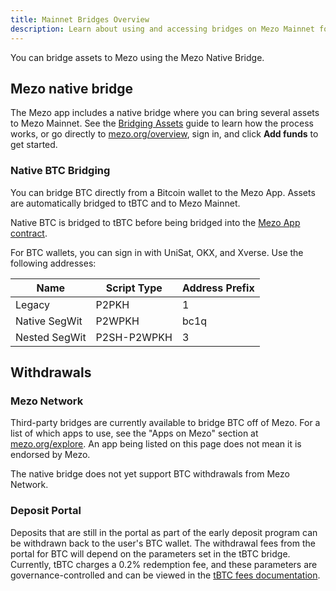 ```yaml
---
title: Mainnet Bridges Overview
description: Learn about using and accessing bridges on Mezo Mainnet for seamless asset movement.
---
```


You can bridge assets to Mezo using the Mezo Native Bridge.

## Mezo native bridge

The Mezo app includes a native bridge where you can bring several assets to Mezo Mainnet. See the [Bridging Assets](/docs/users/getting-started/bridging) guide to learn how the process works, or go directly to [mezo.org/overview](https://mezo.org/overview), sign in, and click **Add funds** to get started.

### Native BTC Bridging

You can bridge BTC directly from a Bitcoin wallet to the Mezo App. Assets are automatically bridged to tBTC and to Mezo Mainnet.

Native BTC is bridged to tBTC before being bridged into the [Mezo App contract](/docs/users/resources/contracts-reference).

For BTC wallets, you can sign in with UniSat, OKX, and Xverse. Use the following addresses:

| Name           | Script Type | Address Prefix |
| -------------- | ----------- | -------------- |
| Legacy         | P2PKH       | 1              |
| Native SegWit  | P2WPKH      | bc1q           |
| Nested SegWit  | P2SH-P2WPKH | 3              |

## Withdrawals 

### Mezo Network

Third-party bridges are currently available to bridge BTC off of Mezo. For a list of which apps to use, see the "Apps on Mezo" section at [mezo.org/explore](https://mezo.org/explore). An app being listed on this page does not mean it is endorsed by Mezo.

The native bridge does not yet support BTC withdrawals from Mezo Network. 

### Deposit Portal

Deposits that are still in the portal as part of the early deposit program can be withdrawn back to the user's BTC wallet. The withdrawal fees from the portal for BTC will depend on the parameters set in the tBTC bridge. Currently, tBTC charges a 0.2% redemption fee, and these parameters are governance-controlled and can be viewed in the [tBTC fees documentation](https://docs.threshold.network/applications/tbtc-v2/fees).
